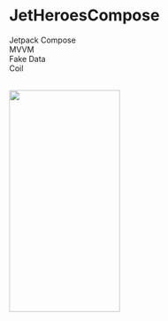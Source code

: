# JetHeroesCompose

Jetpack Compose
<br>
MVVM
<br>
Fake Data
<br>
Coil

<br>

<img align="left" src="ss/ss.jpg" width="200" height="400">
